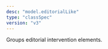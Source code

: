 ```yaml
---
desc: "model.editorialLike"
type: "classSpec"
version: "v3"
---
```


Groups editorial intervention elements.